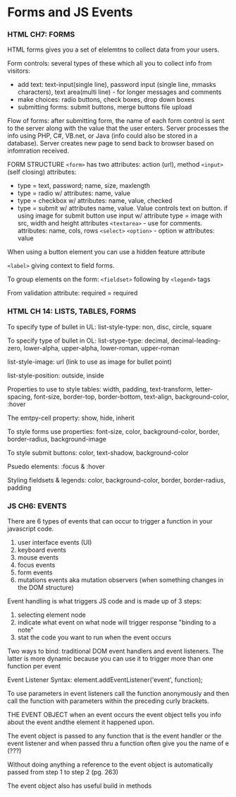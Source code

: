 # Forms and JS Events

### HTML CH7: FORMS

HTML forms gives you a set of elelemtns to collect data from your users.

Form controls: several types of these which all you to collect info from visitors:
- add text: text-input(single line), password input (single line, mmasks characters), text area(multi line) - for longer messages and comments
- make choices: radio buttons, check boxes, drop down boxes
- submitting forms: submit buttons, merge buttons file upload

Flow of forms: after submitting form, the name of each form control is sent to the server along with the value that the user enters.  Server processes the info using PHP, C#, VB.net, or Java (info could also be stored in a database). Server creates new page to send back to browser based on infomration received.

FORM STRUCTURE
`<form>` has two attributes: action (url), method
`<input>` (self closing) attributes: 
  - type = text, password; name, size, maxlength
  - type = radio w/ attributes: name, value
  - type = checkbox w/ attributes: name, value, checked
  - type = submit w/ attributes name, value. Value controls text on button. if using image for submit button use input w/ attribute type = image with src, width and height attributes
`<textarea>` - use for comments.  attributes: name, cols, rows
`<select>` `<option>` - option w attributes: value 

When using a button element you can use a hidden feature attribute 

`<label>` giving context to field forms. 

To group elements on the form: `<fieldset>` following by `<legend>` tags 

From validation attribute: required = required

### HTML CH 14: LISTS, TABLES, FORMS 
To specify type of bullet in UL: 
list-style-type: non, disc, circle, square

To specify type of bullet in OL:
list-stype-type: decimal, decimal-leading-zero, lower-alpha, upper-alpha, lower-roman, upper-roman

list-style-image: url (link to use as image for bullet point)

list-style-position: outside, inside 

Properties to use to style tables: width, padding, text-transform, letter-spacing, font-size, border-top, border-bottom, text-align, background-color,  :hover 

The emtpy-cell property: show, hide, inherit 

To style forms use properties: font-size, color, background-color, border, border-radius, background-image 

To style submit buttons: color, text-shadow, background-color

Psuedo elements: :focus & :hover

Styling fieldsets & legends: color, background-color, border, border-radius, padding

### JS CH6: EVENTS
There are 6 types of events that can occur to trigger a function in your javascript code. 
1. user interface events (UI)
1. keyboard events 
1. mouse events 
1. focus events 
1. form events 
1. mutations events aka mutation observers (when something changes in the DOM structure)

Event handling is what triggers JS code and is made up of 3 steps:

1. selecting element node 
1. indicate what event on what node will trigger response "binding to a note"
1. stat the code you want to run when the event occurs

Two ways to bind: traditional DOM event handlers and event listeners.  The latter is more dynamic because you can use it to trigger more than one function per event

Event Listener Syntax: 
element.addEventListener('event', function);

To use parameters in event listeners call the function anonymously and then call the function with parameters within the preceding curly brackets. 

THE EVENT OBJECT 
when an event occurs the event object tells you info about the event andthe element it happened upon. 

The event object is passed to any function that is the event handler or the event listener and when passed thru a function often give you the name of e (???)

Without doing anything a reference to the event object is automatically passed from step 1 to step 2 (pg. 263)

The event object also has useful build in methods
